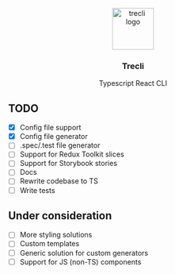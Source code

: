 <p align="center">
    <img alt="trecli logo" src="https://user-images.githubusercontent.com/3486023/78069677-c544ce00-739a-11ea-9cd3-8896dfecd6ee.png" width="84px" height="84px">
</p>

<h3 align="center">
  Trecli
</h3>

<p align="center">
  Typescript React CLI
</p>

## TODO

- [x] Config file support
- [x] Config file generator
- [ ] .spec/.test file generator
- [ ] Support for Redux Toolkit slices
- [ ] Support for Storybook stories
- [ ] Docs
- [ ] Rewrite codebase to TS
- [ ] Write tests

## Under consideration

- [ ] More styling solutions
- [ ] Custom templates
- [ ] Generic solution for custom generators
- [ ] Support for JS (non-TS) components

